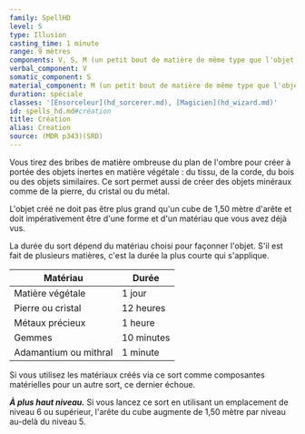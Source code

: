 ```yaml
---
family: SpellHD
level: 5
type: Illusion
casting_time: 1 minute
range: 9 mètres
components: V, S, M (un petit bout de matière de même type que l'objet que vous voulez créer)
verbal_component: V
somatic_component: S
material_component: M (un petit bout de matière de même type que l'objet que vous voulez créer)
duration: spéciale
classes: '[Ensorceleur](hd_sorcerer.md), [Magicien](hd_wizard.md)'
id: spells_hd.md#création
title: Création
alias: Creation
source: (MDR p343)(SRD)
---
```


Vous tirez des bribes de matière ombreuse du plan de l'ombre pour créer à portée des objets inertes en matière végétale : du tissu, de la corde, du bois ou des objets similaires. Ce sort permet aussi de créer des objets minéraux comme de la pierre, du cristal ou du métal.

L'objet créé ne doit pas être plus grand qu'un cube de 1,50 mètre d'arête et doit impérativement être d'une forme et d'un matériau que vous avez déjà vus.

La durée du sort dépend du matériau choisi pour façonner l'objet. S'il est fait de plusieurs matières, c'est la durée la plus courte qui s'applique.

|Matériau|Durée|
|---|---|
|Matière végétale|1 jour|
|Pierre ou cristal|12 heures|
|Métaux précieux|1 heure|
|Gemmes|10 minutes|
|Adamantium ou mithral|1 minute|

Si vous utilisez les matériaux créés via ce sort comme composantes matérielles pour un autre sort, ce dernier échoue.

**_À plus haut niveau._** Si vous lancez ce sort en utilisant un emplacement de niveau 6 ou supérieur, l'arête du cube augmente de 1,50 mètre par niveau au-delà du niveau 5.

